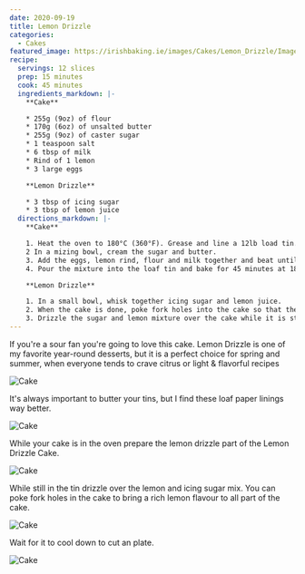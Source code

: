```yaml
---
date: 2020-09-19
title: Lemon Drizzle
categories:
  - Cakes
featured_image: https://irishbaking.ie/images/Cakes/Lemon_Drizzle/Image_3.jpg
recipe:
  servings: 12 slices
  prep: 15 minutes
  cook: 45 minutes
  ingredients_markdown: |-
    **Cake**

    * 255g (9oz) of flour
    * 170g (6oz) of unsalted butter
    * 255g (9oz) of caster sugar
    * 1 teaspoon salt
    * 6 tbsp of milk
    * Rind of 1 lemon
    * 3 large eggs

    **Lemon Drizzle**

    * 3 tbsp of icing sugar
    * 3 tbsp of lemon juice
  directions_markdown: |-
    **Cake**

    1. Heat the oven to 180°C (360°F). Grease and line a 12lb load tin.
    2 In a mizing bowl, cream the sugar and butter.
    3. Add the eggs, lemon rind, flour and milk together and beat until combined. Scraping down the sides of the bowl as necessary.
    4. Pour the mixture into the loaf tin and bake for 45 minutes at 180°C (360°F).

    **Lemon Drizzle**

    1. In a small bowl, whisk together icing sugar and lemon juice.
    2. When the cake is done, poke fork holes into the cake so that the lemon drizzle mixure can go deep into the cake.
    3. Drizzle the sugar and lemon mixture over the cake while it is still hot.
---
```

If you're a sour fan you're going to love this cake. Lemon Drizzle is one of my favorite year-round desserts, but it is a perfect choice for spring and summer, when everyone tends to crave citrus or light & flavorful recipes

![Cake](https://irishbaking.ie/images/Cakes/Lemon_Drizzle/Image_1.jpg)

It's always important to butter your tins, but I find these loaf paper linings way better.

![Cake](https://irishbaking.ie/images/Cakes/Lemon_Drizzle/Image_2.jpg)

While your cake is in the oven prepare the lemon drizzle part of the Lemon Drizzle Cake.

![Cake](https://irishbaking.ie/images/Cakes/Lemon_Drizzle/Image_3.jpg)

While still in the tin drizzle over the lemon and icing sugar mix. You can poke fork holes in the cake to bring a rich lemon flavour to all part of the cake.

![Cake](https://irishbaking.ie/images/Cakes/Lemon_Drizzle/Image_4.jpg)

Wait for it to cool down to cut an plate.

![Cake](https://irishbaking.ie/images/Cakes/Lemon_Drizzle/Image_5.jpg)

